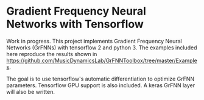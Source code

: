 # Gradient Frequency Neural Networks with Tensorflow #

Work in progress. This project implements Gradient Frequency Neural Networks (GrFNNs) with tensorflow 2 and python 3. The examples included here reproduce the results shown in https://github.com/MusicDynamicsLab/GrFNNToolbox/tree/master/Examples.

The goal is to use tensorflow's automatic differentiation to optimize GrFNN parameters. Tensorflow GPU support is also included. A keras GrFNN layer will also be written.
